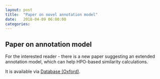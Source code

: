 ```yaml
---
layout: post
title:  "Paper on novel annotation model"
date:   2018-04-09 06:00:00
categories: 
---
```


## Paper on annotation model

For the interested reader - there is a new paper suggesting an extended annotation model, which can help HPO-based similarity calculations.

It is available via [Database (Oxford)](https://academic.oup.com/database/article/doi/10.1093/database/bay026/4953405).